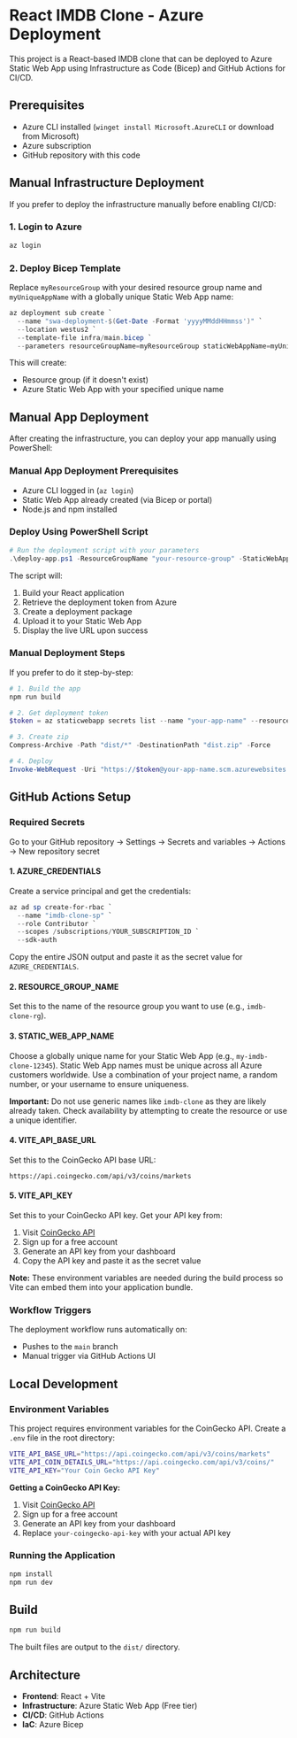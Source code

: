 # React IMDB Clone - Azure Deployment

This project is a React-based IMDB clone that can be deployed to Azure Static Web App using Infrastructure as Code (Bicep) and GitHub Actions for CI/CD.

## Prerequisites

- Azure CLI installed (`winget install Microsoft.AzureCLI` or download from Microsoft)
- Azure subscription
- GitHub repository with this code

## Manual Infrastructure Deployment

If you prefer to deploy the infrastructure manually before enabling CI/CD:

### 1. Login to Azure

```powershell
az login
```

### 2. Deploy Bicep Template

Replace `myResourceGroup` with your desired resource group name and `myUniqueAppName` with a globally unique Static Web App name:

```powershell
az deployment sub create `
  --name "swa-deployment-$(Get-Date -Format 'yyyyMMddHHmmss')" `
  --location westus2 `
  --template-file infra/main.bicep `
  --parameters resourceGroupName=myResourceGroup staticWebAppName=myUniqueAppName
```

This will create:

- Resource group (if it doesn't exist)
- Azure Static Web App with your specified unique name

## Manual App Deployment

After creating the infrastructure, you can deploy your app manually using PowerShell:

### Manual App Deployment Prerequisites

- Azure CLI logged in (`az login`)
- Static Web App already created (via Bicep or portal)
- Node.js and npm installed

### Deploy Using PowerShell Script

```powershell
# Run the deployment script with your parameters
.\deploy-app.ps1 -ResourceGroupName "your-resource-group" -StaticWebAppName "your-unique-app-name"
```

The script will:

1. Build your React application
2. Retrieve the deployment token from Azure
3. Create a deployment package
4. Upload it to your Static Web App
5. Display the live URL upon success

### Manual Deployment Steps

If you prefer to do it step-by-step:

```powershell
# 1. Build the app
npm run build

# 2. Get deployment token
$token = az staticwebapp secrets list --name "your-app-name" --resource-group "your-rg" --query "properties.apiKey" -o tsv

# 3. Create zip
Compress-Archive -Path "dist/*" -DestinationPath "dist.zip" -Force

# 4. Deploy
Invoke-WebRequest -Uri "https://$token@your-app-name.scm.azurewebsites.net/api/zipdeploy" -Method POST -InFile "dist.zip" -ContentType "application/zip"
```

## GitHub Actions Setup

### Required Secrets

Go to your GitHub repository → Settings → Secrets and variables → Actions → New repository secret

#### 1. AZURE_CREDENTIALS

Create a service principal and get the credentials:

```powershell
az ad sp create-for-rbac `
  --name "imdb-clone-sp" `
  --role Contributor `
  --scopes /subscriptions/YOUR_SUBSCRIPTION_ID `
  --sdk-auth
```

Copy the entire JSON output and paste it as the secret value for `AZURE_CREDENTIALS`.

#### 2. RESOURCE_GROUP_NAME

Set this to the name of the resource group you want to use (e.g., `imdb-clone-rg`).

#### 3. STATIC_WEB_APP_NAME

Choose a globally unique name for your Static Web App (e.g., `my-imdb-clone-12345`). Static Web App names must be unique across all Azure customers worldwide. Use a combination of your project name, a random number, or your username to ensure uniqueness.

**Important:** Do not use generic names like `imdb-clone` as they are likely already taken. Check availability by attempting to create the resource or use a unique identifier.

#### 4. VITE_API_BASE_URL

Set this to the CoinGecko API base URL:

```
https://api.coingecko.com/api/v3/coins/markets
```

#### 5. VITE_API_KEY

Set this to your CoinGecko API key. Get your API key from:

1. Visit [CoinGecko API](https://www.coingecko.com/en/api)
2. Sign up for a free account
3. Generate an API key from your dashboard
4. Copy the API key and paste it as the secret value

**Note:** These environment variables are needed during the build process so Vite can embed them into your application bundle.

### Workflow Triggers

The deployment workflow runs automatically on:

- Pushes to the `main` branch
- Manual trigger via GitHub Actions UI

## Local Development

### Environment Variables

This project requires environment variables for the CoinGecko API. Create a `.env` file in the root directory:

```bash
VITE_API_BASE_URL="https://api.coingecko.com/api/v3/coins/markets"
VITE_API_COIN_DETAILS_URL="https://api.coingecko.com/api/v3/coins/"
VITE_API_KEY="Your Coin Gecko API Key"
```

**Getting a CoinGecko API Key:**

1. Visit [CoinGecko API](https://www.coingecko.com/en/api)
2. Sign up for a free account
3. Generate an API key from your dashboard
4. Replace `your-coingecko-api-key` with your actual API key

### Running the Application

```bash
npm install
npm run dev
```

## Build

```bash
npm run build
```

The built files are output to the `dist/` directory.

## Architecture

- **Frontend**: React + Vite
- **Infrastructure**: Azure Static Web App (Free tier)
- **CI/CD**: GitHub Actions
- **IaC**: Azure Bicep
